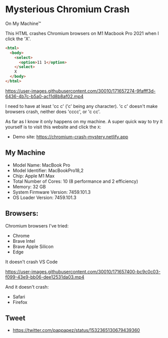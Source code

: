 # Mysterious Chromium Crash

On My Machine™

This HTML crashes Chromium browsers on M1 Macbook Pro 2021 when I click the 'X'.

``` html
<html>
  <body>
    <select>
      <option>11 1</option>
    </select>
    X
  </body>
</html>
```

https://user-images.githubusercontent.com/30010/171657274-9fafff3d-6436-4b7c-b5a0-ac11d8b8af02.mp4

I need to have at least 'cc c' ('c' being any character). 'c c' doesn't make browsers crash, neither does 'cccc', or 'c cc'.

As far as I know it only happens on my machine. A super quick way to try it yourself is to visit this website and click the `X`:

* Demo site: https://chromium-crash-mystery.netlify.app

## My Machine

* Model Name:	MacBook Pro
* Model Identifier:	MacBookPro18,2
* Chip:	Apple M1 Max
* Total Number of Cores:	10 (8 performance and 2 efficiency)
* Memory:	32 GB
* System Firmware Version:	7459.101.3
* OS Loader Version:	7459.101.3

## Browsers:

Chromium browsers I've tried:

* Chrome
* Brave Intel
* Brave Apple Silicon
* Edge

It doesn't crash VS Code

https://user-images.githubusercontent.com/30010/171657400-bc9c0c03-f099-43e9-bb06-dee12531da03.mp4

And it doesn't crash:

* Safari
* Firefox

## Tweet

* https://twitter.com/pappapez/status/1532365130679439360
